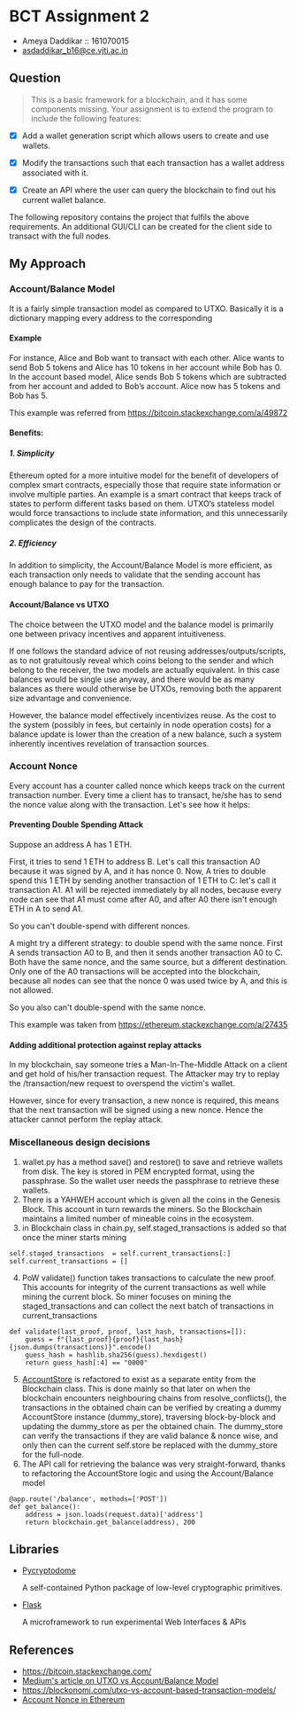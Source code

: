 # BCT Assignment 2
- Ameya Daddikar :: 161070015
- asdaddikar_b16@ce.vjti.ac.in

## Question
>This is a basic framework for a blockchain, and it has some components missing.
Your assignment is to extend the program to include the following features:

- [x] Add a wallet generation script which allows users to create and use wallets.
- [x] Modify the transactions such that each transaction has a wallet address associated with it.
- [x] Create an API where the user can query the blockchain to find out his current wallet balance.


The following repository contains the project that fulfils the above requirements. An additional GUI/CLI can be created for 
the client side to transact with the full nodes.


## My Approach

### Account/Balance Model
It is a fairly simple transaction model as compared to UTXO. Basically it is a dictionary mapping every address to the corresponding 

#### Example
For instance, Alice and Bob want to transact with each other. Alice wants to send Bob 5 tokens and Alice has 10 tokens in her account while Bob has 0. In the account based model, Alice sends Bob 5 tokens which are subtracted from her account and added to Bob’s account. Alice now has 5 tokens and Bob has 5. 

This example was referred from https://bitcoin.stackexchange.com/a/49872

#### Benefits:

##### 1. Simplicity
Ethereum opted for a more intuitive model for the benefit of developers of complex smart contracts, especially those that require state information or involve multiple parties. An example is a smart contract that keeps track of states to perform different tasks based on them. UTXO’s stateless model would force transactions to include state information, and this unnecessarily complicates the design of the contracts.

##### 2. Efficiency 
In addition to simplicity, the Account/Balance Model is more efficient, as each transaction only needs to validate that the sending account has enough balance to pay for the transaction.

#### Account/Balance vs UTXO
The choice between the UTXO model and the balance model is primarily one between privacy incentives and apparent intuitiveness.

If one follows the standard advice of not reusing addresses/outputs/scripts, as to not gratuitously reveal which coins belong to the sender and which belong to the receiver, the two models are actually equivalent. In this case balances would be single use anyway, and there would be as many balances as there would otherwise be UTXOs, removing both the apparent size advantage and convenience.

However, the balance model effectively incentivizes reuse. As the cost to the system (possibly in fees, but certainly in node operation costs) for a balance update is lower than the creation of a new balance, such a system inherently incentives revelation of transaction sources.

### Account Nonce
Every account has a counter called nonce which keeps track on the current transaction number. Every time a client has to transact, he/she has to send the nonce value along with the transaction. Let's see how it helps:

#### Preventing Double Spending Attack
Suppose an address A has 1 ETH.

First, it tries to send 1 ETH to address B. Let's call this transaction A0 because it was signed by A, and it has nonce 0. Now, A tries to double spend this 1 ETH by sending another transaction of 1 ETH to C: let's call it transaction A1. A1 will be rejected immediately by all nodes, because every node can see that A1 must come after A0, and after A0 there isn't enough ETH in A to send A1.

So you can't double-spend with different nonces.

A might try a different strategy: to double spend with the same nonce. First A sends transaction A0 to B, and then it sends another transaction A0 to C. Both have the same nonce, and the same source, but a different destination. Only one of the A0 transactions will be accepted into the blockchain, because all nodes can see that the nonce 0 was used twice by A, and this is not allowed.

So you also can't double-spend with the same nonce.

This example was taken from https://ethereum.stackexchange.com/a/27435

#### Adding additional protection against replay attacks
In my blockchain, say someone tries a Man-In-The-Middle Attack on a client and get hold of his/her transaction request. The Attacker may try to replay the /transaction/new request to overspend the victim's wallet.

However, since for every transaction, a new nonce is required, this means that the next transaction will be signed using a new nonce. Hence the attacker cannot perform the replay attack.

### Miscellaneous design decisions
1. wallet.py has a method save() and restore() to save and retrieve wallets from disk. The key is stored in PEM encrypted format, using the passphrase. So the wallet user needs the passphrase to retrieve these wallets.
2. There is a YAHWEH account which is given all the coins in the Genesis Block. This account in turn rewards the miners. So the Blockchain maintains a limited number of mineable coins in the ecosystem.
3. in Blockchain class in chain.py, self.staged_transactions is added so that once the miner starts mining
```(python)
self.staged_transactions  = self.current_transactions[:]
self.current_transactions = []
```
4. PoW validate() function takes transactions to calculate the new proof. This accounts for integrity of the current transactions as well while mining the current block. So miner focuses on mining the staged_transactions and can collect the next batch of transactions in current_transactions
  ```
  def validate(last_proof, proof, last_hash, transactions=[]):
      guess = f"{last_proof}{proof}{last_hash}{json.dumps(transactions)}".encode()
      guess_hash = hashlib.sha256(guess).hexdigest()
      return guess_hash[:4] == "0000"

  ```

5. [AccountStore](account_store.py) is refactored to exist as a separate entity from the Blockchain class.
This is done mainly so that later on when the blockchain encounters neighbouring chains from resolve_conflicts(), the transactions in the obtained chain can be verified by creating a dummy AccountStore instance (dummy_store), traversing block-by-block and updating the dummy_store as per the obtained chain. The dummy_store can verify the transactions if they are valid balance & nonce wise, and only then can the current self.store be replaced with the dummy_store for the full-node.
6. The API call for retrieving the balance was very straight-forward, thanks to refactoring the AccountStore logic and using the Account/Balance model
```
@app.route('/balance', methods=['POST'])
def get_balance():
    address = json.loads(request.data)['address']
    return blockchain.get_balance(address), 200
```





## Libraries
- [Pycryptodome](https://pycryptodome.readthedocs.io)

  A self-contained Python package of low-level cryptographic primitives.

- [Flask](https://flask.palletsprojects.com/en/1.1.x/api/)

  A microframework to run experimental Web Interfaces & APIs

## References
- https://bitcoin.stackexchange.com/
- [Medium's article on UTXO vs Account/Balance Model](https://medium.com/@sunflora98/utxo-vs-account-balance-model-5e6470f4e0cf)
- https://blockonomi.com/utxo-vs-account-based-transaction-models/
- [Account Nonce in Ethereum](https://kb.myetherwallet.com/en/transactions/what-is-nonce/)